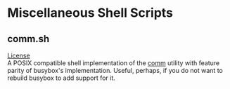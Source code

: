Miscellaneous Shell Scripts
===========================

comm.sh
-------
[License](https://unlicense.org/)  
A POSIX compatible shell implementation of the [comm](https://man7.org/linux/man-pages/man1/comm.1p.html) utility with feature parity of busybox's implementation.  Useful, perhaps, if you do not want to rebuild busybox to add support for it.
